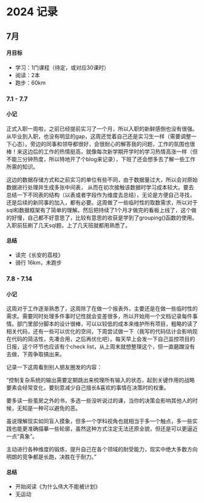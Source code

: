 # 2024 记录

## 7月

#### 月目标
- 学习：1门课程（待定，或对应30课时）
- 阅读：2本
- 跑步：60km


### 7.1 - 7.7

#### 小记

正式入职一周啦，之前已经提前实习了一个月，所以入职的新鲜感倒也没有很强。从毕业到入职，也没有明显的gap，这周还觉着自己还是实习生一样（需要调整一下心态）。旁边的同事和领导都很好，会很耐心的解答我的问题，工作的氛围也很棒！来这边后的工作的热情挺高，就像每次新学期开学时的学习热情高涨一样（但不能三分钟热度，所以特地开了个blog来记录），下班了还会想多去了解一些工作所需的知识。

这边的数据存储方式和之前实习的单位有些不同，由于数据量过大，所以会对原始数据进行处理并生成多张中间表， 从而在初次接触该数据时学习成本较大。要去总结一下不同表的结构（以表或者字段作为维度去总结），无论是方便自己寻找，还是后续的新同事的加入，都有必要。这周做了一些临时性的取数需求，所以对于sql和数据框架有了简单的理解。然后把持续了1个月才做完的看板上线了，这个做的好慢，自己都不好意思了，比较有意思的收获是学到了grouping()函数的使用。入职前狂刷了几天sql题，上了几天班就都用熟悉了。


 
#### 总结
- 读完《长安的荔枝》 
- 骑行 16km，未跑步

### 7.8 - 7.14

#### 小记
这周对于工作逐渐熟悉了，这周除了在做一个报表外，主要还是在做一些临时性的需求。需要同时处理多件事时记性就会变差很多，所以开始用一个文档记录每件事情。部门里部分脚本的设计很棒，可以以较低的成本来维护所有项目，粗略的读了相关代码，还有一些可以优化的空间，下周尝试做一下（我写的代码估计会影响现在代码的简洁性，先凑合用，之后再优化吧）。每天早上会发一下自己监控项目的日报，这个环节也应该有个check list，从上周末就想整理这个，但一直磨蹭没有去做，下周争取搞出来。

记录一下这周看到别人朋友圈发的内容：

“控制复杂系统的输出需要定期跳出来梳理所有输入的状态，起到关键作用的战略要素会经常变化，要刻意减少自己擅长&喜欢的事情在决策时的权重。

要多读一些茧房之外的书，多选一些没听说过的课，当你的决策会影响其他人的时候，无知是一种可以避免的恶。

虽说理解现实如同盲人摸象，但多一个学科视角也就相当于多一个触点，多一些实践也能更准确描摹一些轮廓，虽然这种方式注定无法还原全貌，但还是可以更逼近一点“真象”。

主动进行各种维度的锻炼，提升自己在各个领域的耐受能力，现实中绝大多数方向明朗的竞争都是长跑，决胜在于耐力。”

#### 总结
- 开始阅读《为什么伟大不能被计划》 
- 无运动

